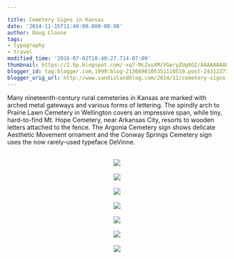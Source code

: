 ```yaml
---

title: Cemetery Signs in Kansas
date: '2014-11-15T11:40:00.000-08:00'
author: Doug Clouse
tags:
- typography
- travel
modified_time: '2016-07-02T10:40:27.714-07:00'
thumbnail: https://2.bp.blogspot.com/-xq7-McZxuXM/VGeryZUg8GI/AAAAAAAAB4g/57wBm14Vyqk/s72-c/ARGONIA%2BCEMETERY-SIGNsm.jpg
blogger_id: tag:blogger.com,1999:blog-2136690105351118519.post-2431237105193422667
blogger_orig_url: http://www.sandislandblog.com/2014/11/cemetery-signs-in-kansas.html
---
```


Many nineteenth-century rural cemeteries in Kansas are marked with arched metal gateways and various forms of lettering. The spindly arch to Prairie Lawn Cemetery in Wellington covers an impressive span, while tiny, hard-to-find Mt. Hope Cemetery, near Arkansas City, resorts to wooden letters attached to the fence. The Argonia Cemetery sign shows delicate Aesthetic Movement ornament and the Conway Springs Cemetery sign uses the now rarely-used typeface DeVinne.<br /><br /><div class="separator" style="clear: both; text-align: center;"><a href="http://2.bp.blogspot.com/-xq7-McZxuXM/VGeryZUg8GI/AAAAAAAAB4g/57wBm14Vyqk/s1600/ARGONIA%2BCEMETERY-SIGNsm.jpg" imageanchor="1" style="margin-left: 1em; margin-right: 1em;"><img border="0" src="https://2.bp.blogspot.com/-xq7-McZxuXM/VGeryZUg8GI/AAAAAAAAB4g/57wBm14Vyqk/s1600/ARGONIA%2BCEMETERY-SIGNsm.jpg" /></a></div><br /><div class="separator" style="clear: both; text-align: center;"><a href="http://3.bp.blogspot.com/-v0OriI95Xcc/VGerya0NpbI/AAAAAAAAB4o/2BlToiMRgsw/s1600/CONWAY%2BSTPRINGS-SIGNsm.jpg" imageanchor="1" style="margin-left: 1em; margin-right: 1em;"><img border="0" src="https://3.bp.blogspot.com/-v0OriI95Xcc/VGerya0NpbI/AAAAAAAAB4o/2BlToiMRgsw/s1600/CONWAY%2BSTPRINGS-SIGNsm.jpg" /></a></div><br /><div class="separator" style="clear: both; text-align: center;"><a href="http://2.bp.blogspot.com/-DZCkR7wUd_c/VGeryUZFnJI/AAAAAAAAB4k/Xu_3Rgy612M/s1600/ELMWOOD-LINDSBORG.JPG" imageanchor="1" style="margin-left: 1em; margin-right: 1em;"><img border="0" src="https://2.bp.blogspot.com/-DZCkR7wUd_c/VGeryUZFnJI/AAAAAAAAB4k/Xu_3Rgy612M/s1600/ELMWOOD-LINDSBORG.JPG" /></a></div><br /><div class="separator" style="clear: both; text-align: center;"><a href="http://2.bp.blogspot.com/-W7fKg5wLCQo/VGery7lNj2I/AAAAAAAAB5M/Oqh34IDZbNs/s1600/HOPE%2BCEMETERY-SIGN.JPG" imageanchor="1" style="margin-left: 1em; margin-right: 1em;"><img border="0" src="https://2.bp.blogspot.com/-W7fKg5wLCQo/VGery7lNj2I/AAAAAAAAB5M/Oqh34IDZbNs/s1600/HOPE%2BCEMETERY-SIGN.JPG" /></a></div><br /><div class="separator" style="clear: both; text-align: center;"><a href="http://2.bp.blogspot.com/-VTjgH_XWUGk/VGery3rHFqI/AAAAAAAAB4s/Kx35rNHEEoM/s1600/LAUREL%2BCEMETERY-SIGN.JPG" imageanchor="1" style="margin-left: 1em; margin-right: 1em;"><img border="0" src="https://2.bp.blogspot.com/-VTjgH_XWUGk/VGery3rHFqI/AAAAAAAAB4s/Kx35rNHEEoM/s1600/LAUREL%2BCEMETERY-SIGN.JPG" /></a></div><br /><div class="separator" style="clear: both; text-align: center;"><a href="http://3.bp.blogspot.com/-tU10hTPwM6Y/VGerzNbYHoI/AAAAAAAAB40/h9Ri2IpnL2w/s1600/MT.HOPE-SIGN.JPG" imageanchor="1" style="margin-left: 1em; margin-right: 1em;"><img border="0" src="https://3.bp.blogspot.com/-tU10hTPwM6Y/VGerzNbYHoI/AAAAAAAAB40/h9Ri2IpnL2w/s1600/MT.HOPE-SIGN.JPG" /></a></div><br /><div class="separator" style="clear: both; text-align: center;"><a href="http://1.bp.blogspot.com/-kU1pZat2gcc/VGerzbJnkoI/AAAAAAAAB44/CRV4rgd0qfI/s1600/WELLINGTON-SIGNsm.jpg" imageanchor="1" style="margin-left: 1em; margin-right: 1em;"><img border="0" src="https://1.bp.blogspot.com/-kU1pZat2gcc/VGerzbJnkoI/AAAAAAAAB44/CRV4rgd0qfI/s1600/WELLINGTON-SIGNsm.jpg" /></a></div><br />